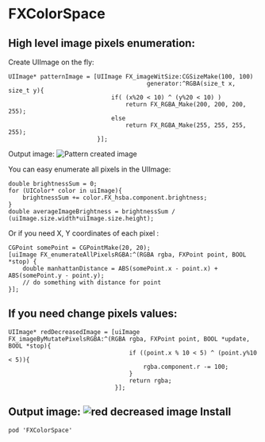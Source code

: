 FXColorSpace
============
High level image pixels enumeration:
------------------------------------
Create UIImage on the fly:
```
UIImage* patternImage = [UIImage FX_imageWitSize:CGSizeMake(100, 100)
                                       generator:^RGBA(size_t x, size_t y){
                             if( (x%20 < 10) ^ (y%20 < 10) )
                                 return FX_RGBA_Make(200, 200, 200, 255);
                             else
                                 return FX_RGBA_Make(255, 255, 255, 255);
                         }];
```
Output image: ![Pattern created image](https://raw.github.com/nut-code-monkey/FXColorSpace/master/pattern_created_image.png)

You can easy enumerate all pixels in the UIImage:
```
double brightnessSum = 0;
for (UIColor* color in uiImage){
    brightnessSum += color.FX_hsba.component.brightness;
}
double averageImageBrightness = brightnessSum / (uiImage.size.width*uiImage.size.height);
```
Or if you need X, Y coordinates of each pixel :
```
CGPoint somePoint = CGPointMake(20, 20);
[uiImage FX_enumerateAllPixelsRGBA:^(RGBA rgba, FXPoint point, BOOL *stop) {
    double manhattanDistance = ABS(somePoint.x - point.x) + ABS(somePoint.y - point.y);
    // do something with distance for point
}];
```
If you need change pixels values:
---------------------------------
```
UIImage* redDecreasedImage = [uiImage FX_imageByMutatePixelsRGBA:^(RGBA rgba, FXPoint point, BOOL *update, BOOL *stop){
                                  if ((point.x % 10 < 5) ^ (point.y%10 < 5)){
                                      rgba.component.r -= 100;
                                  }
                                  return rgba;
                              }];
```
Output image: ![red decreased image](https://raw.github.com/nut-code-monkey/FXColorSpace/master/red_decreased_image.png)
Install
-------
```
pod 'FXColorSpace'
```
